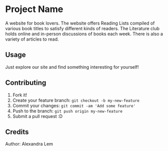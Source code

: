 # Project Name

A website for book lovers. The website offers Reading Lists compiled of various book titles to satisfy different kinds of readers. The Literature club holds online and in-person discussions of books each week. There is also a variety of articles to read.

## Usage

Just explore our site and find something interesting for yourself!

## Contributing

1. Fork it!
2. Create your feature branch: `git checkout -b my-new-feature`
3. Commit your changes: `git commit -am 'Add some feature'`
4. Push to the branch: `git push origin my-new-feature`
5. Submit a pull request :D


## Credits

Author: Alexandra Lem